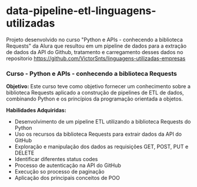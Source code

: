 # data-pipeline-etl-linguagens-utilizadas
Projeto desenvolvido no curso "Python e APIs - conhecendo a biblioteca Requests" da Alura que resultou em um pipeline de dados para a extração de dados da API do Github, tratamento e carregamento desses dados no repositorio https://github.com/VictorSnts/linguagens-utilizadas-empresas

### Curso - Python e APIs - conhecendo a biblioteca Requests

**Objetivo:**
Este curso teve como objetivo fornecer um conhecimento sobre a biblioteca Requests aplicado a construção de pipelines de ETL de dados, combinando Python e os princípios da programação orientada a objetos.

**Habilidades Adquiridas:**
   - Desenvolvimento de um pipeline ETL utilizando a biblioteca Requests do Python
   - Uso os recursos da biblioteca Requests para extrair dados da API do GitHub
   - Exploração e manipulação dos dados as requisições GET, POST, PUT e DELETE
   - Identificar diferentes status codes
   - Processo de autenticação na API do GitHub
   - Execução so processo de paginação
   - Aplicação dos principais conceitos de POO
